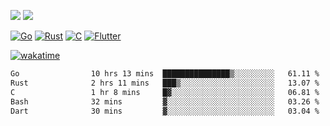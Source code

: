 [![](https://img.shields.io/badge/Windows_11-Pro-292e33?style=flat-square&logo=windows&logoColor=ffffff)](https://www.microsoft.com/en-us/windows/)
[![](https://img.shields.io/badge/macOS-Sequoia-292e33?style=flat-square&logo=apple&logoColor=ffffff)](https://www.apple.com/macbook-pro/) 

[![Go](https://img.shields.io/badge/-Go-DEA584?style=flat&logo=go&logoColor=000000)](https://golang.org/)
[![Rust](https://img.shields.io/badge/-Rust-DEA584?style=flat&logo=rust&logoColor=000000)](https://www.rust-lang.org)
[![C](https://img.shields.io/badge/--DEA584?style=flat&logo=c&logoColor=000000)](https://www.c-language.org/)
[![Flutter](https://img.shields.io/badge/-Flutter-DEA584?style=flat&logo=flutter&logoColor=000000)](https://flutter.dev/)

[![wakatime](https://wakatime.com/badge/user/9bb0c784-91ca-4b5c-8e9c-b13ece0f7b09.svg)](https://wakatime.com/@9bb0c784-91ca-4b5c-8e9c-b13ece0f7b09)


<!--START_SECTION:waka-->

```txt
Go                10 hrs 13 mins  ███████████████▒░░░░░░░░░   61.11 %
Rust              2 hrs 11 mins   ███▒░░░░░░░░░░░░░░░░░░░░░   13.07 %
C                 1 hr 8 mins     █▓░░░░░░░░░░░░░░░░░░░░░░░   06.81 %
Bash              32 mins         ▓░░░░░░░░░░░░░░░░░░░░░░░░   03.26 %
Dart              30 mins         ▓░░░░░░░░░░░░░░░░░░░░░░░░   03.04 %
```

<!--END_SECTION:waka-->
